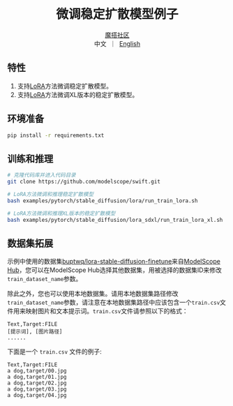 <h1 align="center">微调稳定扩散模型例子</h1>

<p align="center">
<a href="https://modelscope.cn/home">魔搭社区</a>
<br>
        中文&nbsp ｜ &nbsp<a href="README.md">English</a>
</p>


## 特性
1. 支持[LoRA](https://arxiv.org/abs/2106.09685)方法微调稳定扩散模型。
2. 支持[LoRA](https://arxiv.org/abs/2106.09685)方法微调XL版本的稳定扩散模型。

## 环境准备
```bash
pip install -r requirements.txt
```

## 训练和推理
```bash
# 克隆代码库并进入代码目录
git clone https://github.com/modelscope/swift.git

# LoRA方法微调和推理稳定扩散模型
bash examples/pytorch/stable_diffusion/lora/run_train_lora.sh

# LoRA方法微调和推理XL版本的稳定扩散模型
bash examples/pytorch/stable_diffusion/lora_sdxl/run_train_lora_xl.sh
```

## 数据集拓展
示例中使用的数据集[buptwq/lora-stable-diffusion-finetune](https://www.modelscope.cn/datasets/buptwq/lora-stable-diffusion-finetune/summary)来自[ModelScope Hub](https://www.modelscope.cn/my/overview)，您可以在ModelScope Hub选择其他数据集，用被选择的数据集ID来修改`train_dataset_name`参数。

除此之外，您也可以使用本地数据集。请用本地数据集路径修改`train_dataset_name`参数，请注意在本地数据集路径中应该包含一个`train.csv`文件用来映射图片和文本提示词。`train.csv`文件请参照以下的格式：
```
Text,Target:FILE
[提示词], [图片路径]
......
```
下面是一个 `train.csv` 文件的例子:
```
Text,Target:FILE
a dog,target/00.jpg
a dog,target/01.jpg
a dog,target/02.jpg
a dog,target/03.jpg
a dog,target/04.jpg
```